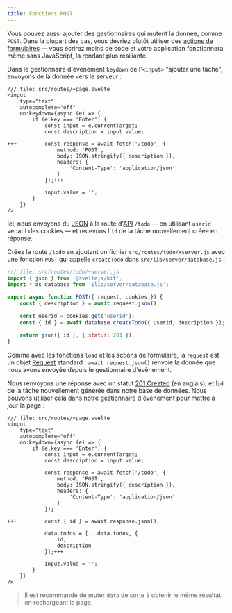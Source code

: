 ```yaml
---
title: Fonctions POST
---
```


Vous pouvez aussi ajouter des gestionnaires qui mutent la donnée, comme `POST`. Dans la plupart des cas, vous devriez plutôt utiliser des [actions de formulaires](the-form-element) — vous écrirez moins de code et votre application fonctionnera même sans JavaScript, la rendant plus résiliante.

Dans le gestionnaire d'évènement `keydown` de l'`<input>` "ajouter une tâche", envoyons de la donnée vers le serveur :

```svelte
/// file: src/routes/+page.svelte
<input
	type="text"
	autocomplete="off"
	on:keydown={async (e) => {
		if (e.key === 'Enter') {
			const input = e.currentTarget;
			const description = input.value;

+++			const response = await fetch('/todo', {
				method: 'POST',
				body: JSON.stringify({ description }),
				headers: {
					'Content-Type': 'application/json'
				}
			});+++

			input.value = '';
		}
	}}
/>
```

Ici, nous envoyons du <span class="vo">[JSON](SVELTE_SITE_URL/docs/web#json)</span> à la route d'<span class="vo">[API](SVELTE_SITE_URL/docs/development#api)</span> `/todo` — en utilisant `userid` venant des cookies — et recevons l'`id` de la tâche nouvellement créée en réponse.

Créez la route `/todo` en ajoutant un fichier `src/routes/todo/+server.js` avec une fonction `POST` qui appelle `createTodo` dans `src/lib/server/database.js` :

```js
/// file: src/routes/todo/+server.js
import { json } from '@sveltejs/kit';
import * as database from '$lib/server/database.js';

export async function POST({ request, cookies }) {
	const { description } = await request.json();

	const userid = cookies.get('userid');
	const { id } = await database.createTodo({ userid, description });

	return json({ id }, { status: 201 });
}
```

Comme avec les fonctions `load` et les actions de formulaire, la `request` est un objet [Request](https://developer.mozilla.org/fr/docs/Web/API/Request) standard ; `await request.json()` renvoie la donnée que nous avons envoyée depuis le gestionnaire d'évènement.

Nous renvoyons une réponse avec un statut [201 Created](https://httpstatusdogs.com/201-created) (en anglais), et l`id` de la tâche nouvellement générée dans notre base de données. Nous pouvons utiliser cela dans notre gestionnaire d'évènement pour mettre à jour la page :

```svelte
/// file: src/routes/+page.svelte
<input
	type="text"
	autocomplete="off"
	on:keydown={async (e) => {
		if (e.key === 'Enter') {
			const input = e.currentTarget;
			const description = input.value;

			const response = await fetch('/todo', {
				method: 'POST',
				body: JSON.stringify({ description }),
				headers: {
					'Content-Type': 'application/json'
				}
			});

+++			const { id } = await response.json();

			data.todos = [...data.todos, {
				id,
				description
			}];+++

			input.value = '';
		}
	}}
/>
```

> Il est recommandé de muter `data` de sorte à obtenir le même résultat en rechargeant la page.
